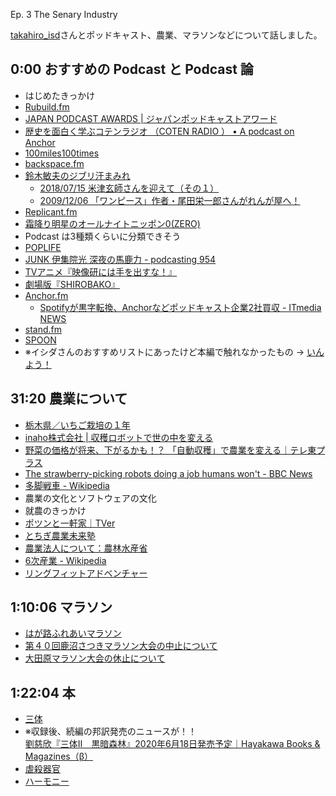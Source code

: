 Ep. 3 The Senary Industry

[takahiro_isd](https://twitter.com/takahiro_isd)さんとポッドキャスト、農業、マラソンなどについて話しました。

## 0:00 おすすめの Podcast と Podcast 論

- はじめたきっかけ
- [Rubuild.fm](https://rebuild.fm/)
- [JAPAN PODCAST AWARDS | ジャパンポッドキャストアワード](https://www.japanpodcastawards.com/)
- [歴史を面白く学ぶコテンラジオ （COTEN RADIO ） • A podcast on Anchor](https://anchor.fm/coten)
- [100miles100times](https://100miles100times.com/)
- [backspace.fm](http://backspace.fm/)
- [鈴木敏夫のジブリ汗まみれ](https://www.tfm.co.jp/asemamire/)
  - [2018/07/15 米津玄師さんを迎えて（その１）](https://www.tfm.co.jp/asemamire/index.php?itemid=140358&catid=168)
  - [2009/12/06 「ワンピース」作者・尾田栄一郎さんがれんが屋へ！](https://www.tfm.co.jp/asemamire/index.php?itemid=24941&catid=168)
- [Replicant.fm](https://replicantfm.carrd.co/)
- [霜降り明星のオールナイトニッポン0(ZERO)](https://podcast.1242.com/show/shimofuri/)
- Podcast は3種類くらいに分類できそう
- [POPLIFE](https://open.spotify.com/show/7nEkNCcSn3m6FyTVXfCQeP)
- [JUNK 伊集院光 深夜の馬鹿力 - podcasting 954](https://www.tbsradio.jp/pod/category/page/ijuin.html)
- [TVアニメ『映像研には手を出すな！』](http://eizouken-anime.com/)
- [劇場版『SHIROBAKO』](http://shirobako-movie.com/)
- [Anchor.fm](https://anchor.fm/)
  - [Spotifyが黒字転換、Anchorなどポッドキャスト企業2社買収 - ITmedia NEWS](https://ww.itmedia.co.jp/news/articles/1902/07/news060.html)
- [stand.fm](https://stand.fm/)
- [SPOON](https://www.spooncast.net/jp/)
- ※イシダさんのおすすめリストにあったけど本編で触れなかったもの → [いんよう！](https://anchor.fm/inntoyoh)

## 31:20 農業について

- [栃木県／いちご栽培の１年](http://www.pref.tochigi.lg.jp/g61/ichigo-joho/ichigo-saibaigaiyou.html)
- [inaho株式会社 | 収穫ロボットで世の中を変える](https://inaho.co/)
- [野菜の価格が将来、下がるかも！？ 「自動収穫」で農業を変える｜テレ東プラス](https://www.tv-tokyo.co.jp/plus/business/entry/2019/020162.html)
- [The strawberry-picking robots doing a job humans won't - BBC News](https://www.bbc.com/news/business-43816207)
- [多脚戦車 - Wikipedia](https://ja.wikipedia.org/wiki/%E5%A4%9A%E8%84%9A%E6%88%A6%E8%BB%8A)
- 農業の文化とソフトウェアの文化
- 就農のきっかけ
- [ポツンと一軒家｜TVer](https://tver.jp/episode/70384605)
- [とちぎ農業未来塾](http://www.pref.tochigi.lg.jp/g63/hp/kensyuka/20190508kensyuuka.html)
- [農業法人について：農林水産省](https://www.maff.go.jp/j/kobetu_ninaite/n_seido/seido_houzin.html)
- [6次産業 - Wikipedia](https://ja.wikipedia.org/wiki/6%E6%AC%A1%E7%94%A3%E6%A5%AD)
- [リングフィットアドベンチャー](https://amzn.to/2VGAeUd)

## 1:10:06 マラソン

- [はが路ふれあいマラソン](http://www.hagaji-marathon.jp/)
- [第４０回鹿沼さつきマラソン大会の中止について](https://kanumasatsuki-marathon.com/info/%e7%ac%ac%ef%bc%94%ef%bc%90%e5%9b%9e%e9%b9%bf%e6%b2%bc%e3%81%95%e3%81%a4%e3%81%8d%e3%83%9e%e3%83%a9%e3%82%bd%e3%83%b3%e5%a4%a7%e4%bc%9a%e3%81%ae%e4%b8%ad%e6%ad%a2%e3%81%ab%e3%81%a4%e3%81%84%e3%81%a6/)
- [大田原マラソン大会の休止について](https://www.ohtawara-marathon.com/info/%e3%80%90%e9%87%8d%e8%a6%81%e3%81%aa%e3%81%8a%e7%9f%a5%e3%82%89%e3%81%9b%e3%80%91%e5%a4%a7%e7%94%b0%e5%8e%9f%e3%83%9e%e3%83%a9%e3%82%bd%e3%83%b3%e5%a4%a7%e4%bc%9a%e3%81%ae%e4%bc%91%e6%ad%a2%e3%81%ab/)

## 1:22:04 本

- [三体](https://amzn.to/2KeTbIi)
- ※収録後、続編の邦訳発売のニュースが！！  
[劉慈欣『三体Ⅱ　黒暗森林』2020年6月18日発売予定｜Hayakawa Books & Magazines（β）](https://www.hayakawabooks.com/n/n532220e7535c)
- [虐殺器官](https://amzn.to/3ezUDDl)
- [ハーモニー](https://amzn.to/3ajJ2ox)
